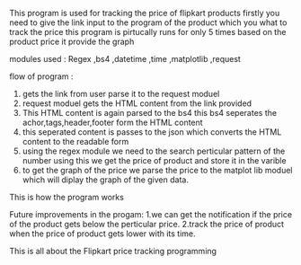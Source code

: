 This program is used for tracking the price of flipkart products 
firstly you need to give the link input to the program of the product which you what to track the price 
this program is pirtucally runs for only 5 times based on the product price it provide the graph

modules used :
Regex 
,bs4 
,datetime 
,time
,matplotlib
,request 

flow of program :

1. gets the link from user parse it to the request moduel 
2. request moduel gets the HTML content from the link provided 
3. This HTML content is again parsed to the bs4 this bs4 seperates the achor,tags,header,footer form the HTML content 
4. this seperated content is passes to the json which converts the HTML content to the readable form 
5. using the regex module we need to the search perticular pattern of the number using this we get the price of product and store it in the varible 
6. to get the graph of the price we parse the price to the matplot lib moduel which will diplay the graph of the given data.  

  This is how the program works 
  
  Future improvements in the progam:
  1.we can get the notification if the price of the product gets below the perticular price.
  2.track the price of product when the price of product gets lower with its time.
  
  This is all about the Flipkart price tracking programming  
  
